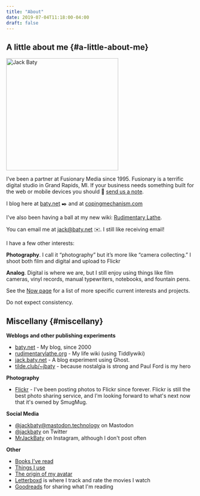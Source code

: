 ```yaml
---
title: "About"
date: 2019-07-04T11:18:00-04:00
draft: false
---
```


## A little about me {#a-little-about-me}

<div id="your-host">
<img src="/img/jack-about.jpg" alt="Jack Baty" width="300" height="300" />
</div>

I’ve been a partner at Fusionary Media since 1995. Fusionary is a terrific
digital studio in Grand Rapids, MI. If your business needs something built for
the web or mobile devices you should 💌 [send us a note](mailto:info@fusionary.com).

I blog here at [baty.net](https://www.baty.net/) ✒️ and at [copingmechanism.com](https://copingmechanism.com)

I've also been having a ball at my new wiki: [Rudimentary Lathe](https://rudimentarylathe.org).

You can email me at [jack@baty.net](mailto:jack@baty.net) ✉️. I still like receiving email!

I have a few other interests:

**Photography**. I call it “photography” but it’s more like “camera collecting.” I
shoot both film and digital and upload to Flickr

**Analog**. Digital is where we are, but I still enjoy using things like film
cameras, vinyl records, manual typewriters, notebooks, and fountain pens.

See the [Now page](/now) for a list of more specific current interests and projects.

Do not expect consistency.


## Miscellany {#miscellany}

**Weblogs and other publishing experiments**

-   [baty.net](https://baty.net/) - My blog, since 2000
-   [rudimentarylathe.org](https://rudimentarylathe.org/) - My life wiki (using Tiddlywiki)
-   [jack.baty.net](https://jack.baty.net/) - A blog experiment using Ghost.
-   [tilde.club/~jbaty](https://tilde.club/~jbaty) - because nostalgia is strong and Paul Ford is my hero

**Photography**

-   [Flickr](https://flickr.com/photos/jbaty) - I've been posting photos to Flickr since forever. Flickr is still the
    best photo sharing service, and I'm looking forward to what's next now that
    it's owned by SmugMug.

**Social Media**

-   [@jackbaty@mastodon.technology](https://mastodon.technology/@jackbaty) on Mastodon
-   [@jackbaty](https://twitter.com/jackbaty) on Twitter
-   [MrJackBaty](https://instagram.com/mrjackbaty) on Instagram, although I don't post often

**Other**

-   [Books I've read](https://rudimentarylathe.org/#Books)
-   [Things I use](/lifestack)
-   [The origin of my avatar](https://www.baty.net/avatar/)
-   [Letterboxd](https://letterboxd.com/jackbaty) is where I track and rate the movies I watch
-   [Goodreads](https://goodreads.com/jackbaty) for sharing what I'm reading
